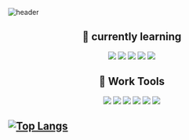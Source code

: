 
  ![header](https://capsule-render.vercel.app/api?type=soft&color=778899&height=150&section=center&text=👋%20Hi%20I'm%20yuri&fontSize=50&fontcolor=191970)
  <div align="center"><h2>🌱 currently learning</h2></div>
  <div align="center"> 
       <img src="https://img.shields.io/badge/C-A8B9CC?style=flat&logo=C&logoColor=white"/> <img src="https://img.shields.io/badge/HTML-E34F26?    style=flat&logo=HTML5&logoColor=white"/> <img src="https://img.shields.io/badge/Javascript-F7DF1E?style=flat&logo=Javascript&logoColor=white"/> <img src="https://img.shields.io/badge/C++-00599C?style=flat&logo=C%2B%2B&logoColor=white"/> <img src="https://img.shields.io/badge/CSS-1572B6?style=flat&logo=CSS3&logoColor=white"/>
  </div>

<div align="center"><h2>🔧 Work Tools</h2>
   <img src="https://img.shields.io/badge/Visual Studio-5C2D91?style=flat&logo=Visual Studio&logoColor=white"/> <img src="https://img.shields.io/badge/Visual Studio Code-007ACC?style=flat&logo=Visual Studio Code&logoColor=white"/> <img src="https://img.shields.io/badge/Eclipse-2C2255?style=flat&logo=Eclipse IDE&logoColor=white"/> <img src="https://img.shields.io/badge/MySQL-4479A1?style=flat&logo=MySQL&logoColor=white"/> <img src="https://img.shields.io/badge/Apache Tomcat-F8DC75?style=flat&logo=Apache Tomcat&logoColor=white"/> <img src="https://img.shields.io/badge/MySQL-4479A1?style=flat&logo=MySQL&logoColor=white"/>
  </div>
  
  ## [![Top Langs](https://github-readme-stats.vercel.app/api/top-langs/?username=songyuri)](https://github.com/songyuri/github-readme-stats)
